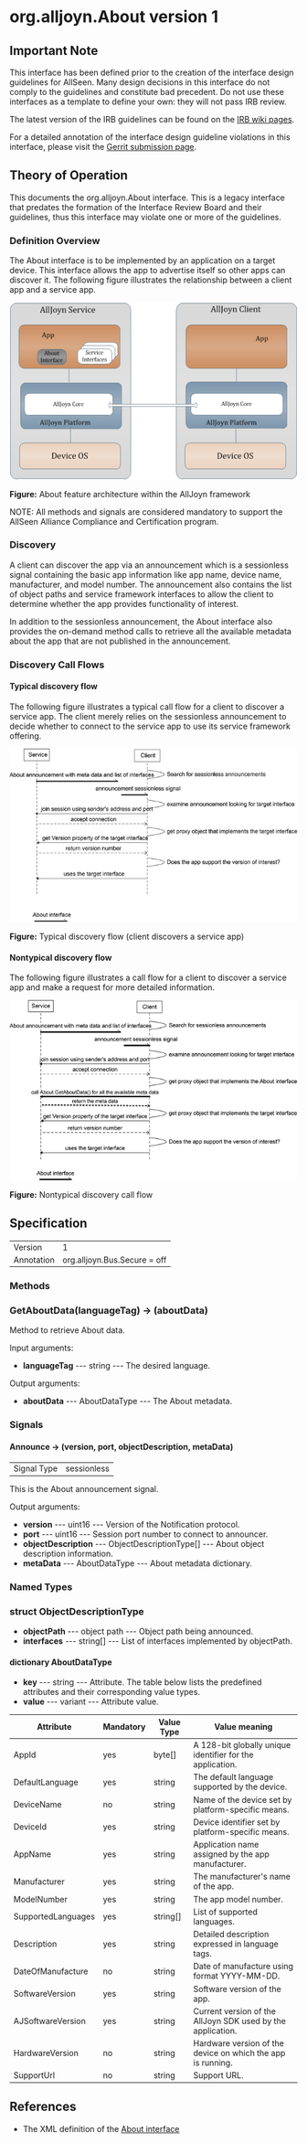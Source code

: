 # org.alljoyn.About version 1

## Important Note
This interface has been defined prior to the creation of the interface design guidelines for AllSeen.
Many design decisions in this interface do not comply to the guidelines and constitute bad precedent.
Do not use these interfaces as a template to define your own: they will not pass IRB review.

The latest version of the IRB guidelines can be found on the
[IRB wiki pages](https://wiki.allseenalliance.org/interfacereviewboard).

For a detailed annotation of the interface design guideline violations in this interface, please
visit the [Gerrit submission page](https://git.allseenalliance.org/gerrit/#/c/6353/).

## Theory of Operation

This documents the org.alljoyn.About interface.  This is a legacy interface that
predates the formation of the Interface Review Board and their guidelines, thus
this interface may violate one or more of the guidelines.


### Definition Overview

The About interface is to be implemented by an application on a target
device. This interface allows the app to advertise itself so other apps can
discover it. The following figure illustrates the relationship between a client
app and a service app.

![About Architecture](about-arch.png)

**Figure:** About feature architecture within the AllJoyn framework

NOTE: All methods and signals are considered mandatory to support the AllSeen
Alliance Compliance and Certification program.

### Discovery

A client can discover the app via an announcement which is a sessionless signal
containing the basic app information like app name, device name, manufacturer,
and model number. The announcement also contains the list of object paths and
service framework interfaces to allow the client to determine whether the app
provides functionality of interest.

In addition to the sessionless announcement, the About interface also provides
the on-demand method calls to retrieve all the available metadata about the app
that are not published in the announcement.

### Discovery Call Flows

#### Typical discovery flow

The following figure illustrates a typical call flow for a client to discover a
service app. The client merely relies on the sessionless announcement to decide
whether to connect to the service app to use its service framework offering.

![About typical discovery flow](about-typical-discovery.png)

**Figure:** Typical discovery flow (client discovers a service app)

#### Nontypical discovery flow

The following figure illustrates a call flow for a client to discover a service
app and make a request for more detailed information.

![About non-typical discovery flow](about-nontypical-discovery.png)

**Figure:** Nontypical discovery call flow


## Specification

|                       |                                                                       |
|-----------------------|-----------------------------------------------------------------------|
| Version               | 1                                                                     |
| Annotation            | org.alljoyn.Bus.Secure = off                                          |

### Methods

### GetAboutData(languageTag) -> (aboutData)

Method to retrieve About data.

Input arguments:

  * **languageTag** --- string --- The desired language.

Output arguments:

  * **aboutData** --- AboutDataType --- The About metadata.


### Signals

#### Announce -> (version, port, objectDescription, metaData)

|                       |                                   |
|-----------------------|-----------------------------------|
| Signal Type           | sessionless                       |

This is the About announcement signal.

Output arguments:

  * **version** --- uint16 --- Version of the Notification protocol.
  * **port** --- uint16 --- Session port number to connect to announcer.
  * **objectDescription** --- ObjectDescriptionType[] --- About object
    description information.
  * **metaData** --- AboutDataType --- About metadata dictionary.

### Named Types

### struct ObjectDescriptionType

  * **objectPath** --- object path --- Object path being announced.
  * **interfaces** --- string[] --- List of interfaces implemented by
    objectPath.

#### dictionary AboutDataType

  * **key** --- string --- Attribute. The table below lists the
    predefined attributes and their corresponding value types.
  * **value** --- variant --- Attribute value.

| Attribute          | Mandatory | Value Type | Value meaning                                               |
|--------------------|-----------|------------|-------------------------------------------------------------|
| AppId              | yes       | byte[]     | A 128-bit globally unique identifier for the application.   |
| DefaultLanguage    | yes       | string     | The default language supported by the device.               |
| DeviceName         | no        | string     | Name of the device set by platform-specific means.          |
| DeviceId           | yes       | string     | Device identifier set by platform-specific means.           |
| AppName            | yes       | string     | Application name assigned by the app manufacturer.          |
| Manufacturer       | yes       | string     | The manufacturer's name of the app.                         |
| ModelNumber        | yes       | string     | The app model number.                                       |
| SupportedLanguages | yes       | string[]   | List of supported languages.                                |
| Description        | yes       | string     | Detailed description expressed in language tags.            |
| DateOfManufacture  | no        | string     | Date of manufacture using format YYYY-MM-DD.                |
| SoftwareVersion    | yes       | string     | Software version of the app.                                |
| AJSoftwareVersion  | yes       | string     | Current version of the AllJoyn SDK used by the application. |
| HardwareVersion    | no        | string     | Hardware version of the device on which the app is running. |
| SupportUrl         | no        | string     | Support URL.                                                |


## References

  * The XML definition of the [About interface](About-v1.xml)
